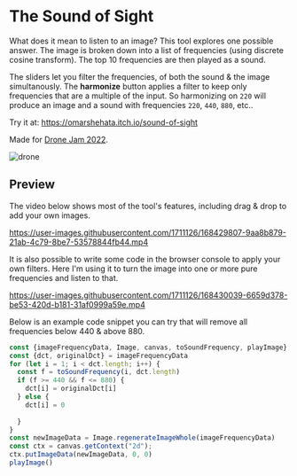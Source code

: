 # The Sound of Sight

What does it mean to listen to an image? This tool explores one possible answer. The image is broken down into a list of frequencies (using discrete cosine transform). The top 10 frequencies are then played as a sound. 

The sliders let you filter the frequencies, of both the sound & the image simultanously. The **harmonize** button applies a filter to keep only frequencies that are a multiple of the input. So harmonizing on `220` will produce an image and a sound with frequencies `220`, `440`, `880`, etc..

Try it at: https://omarshehata.itch.io/sound-of-sight

Made for [Drone Jam 2022](https://itch.io/jam/drone). 

![drone](https://user-images.githubusercontent.com/1711126/168429136-e598d686-552d-4033-9ac3-e151fbfa12d9.gif)

## Preview

The video below shows most of the tool's features, including drag & drop to add your own images.

https://user-images.githubusercontent.com/1711126/168429807-9aa8b879-21ab-4c79-8be7-53578844fb44.mp4

It is also possible to write some code in the browser console to apply your own filters. Here I'm using it to turn the image into one or more pure frequencies and listen to that.

https://user-images.githubusercontent.com/1711126/168430039-6659d378-be53-420d-b181-31af0999a59e.mp4

Below is an example code snippet you can try that will remove all frequencies below 440 & above 880.

```javascript
const {imageFrequencyData, Image, canvas, toSoundFrequency, playImage} = window.data
const {dct, originalDct} = imageFrequencyData
for (let i = 1; i < dct.length; i++) {
  const f = toSoundFrequency(i, dct.length)
  if (f >= 440 && f <= 880) {
    dct[i] = originalDct[i]
  } else {
    dct[i] = 0
    
  }
}
const newImageData = Image.regenerateImageWhole(imageFrequencyData)
const ctx = canvas.getContext("2d");
ctx.putImageData(newImageData, 0, 0)
playImage()
```
